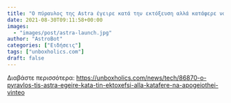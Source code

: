 ```yaml
---
title: "Ο πύραυλος της Astra έγειρε κατά την εκτόξευση αλλά κατάφερε να απογειωθεί (ΒΙΝΤΕΟ)"
date: 2021-08-30T09:11:58+00:00
images:
  - "images/post/astra-launch.jpg"
author: "AstroBot"
categories: ["Ειδήσεις"]
tags: ["unboxholics.com"]
draft: false
---
```




Διαβάστε περισσότερα: https://unboxholics.com/news/tech/86870-o-pyravlos-tis-astra-egeire-kata-tin-ektoxefsi-alla-katafere-na-apogeiothei-vinteo
